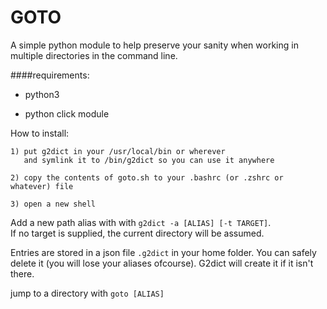 GOTO
====

A simple python module to help preserve your sanity when working in multiple directories in the command line.

####requirements: 

- python3 

- python click module 





How to install:
```
1) put g2dict in your /usr/local/bin or wherever 
   and symlink it to /bin/g2dict so you can use it anywhere

2) copy the contents of goto.sh to your .bashrc (or .zshrc or whatever) file 

3) open a new shell 
```   


Add a new path alias with with `g2dict -a [ALIAS] [-t TARGET]`.  
If no target is supplied, the current directory will be
assumed. 

Entries are stored in a json file `.g2dict` in your home folder. You can safely delete it (you will lose your
aliases ofcourse). G2dict will create it if it isn't there.  

jump to a directory with `goto [ALIAS]`

